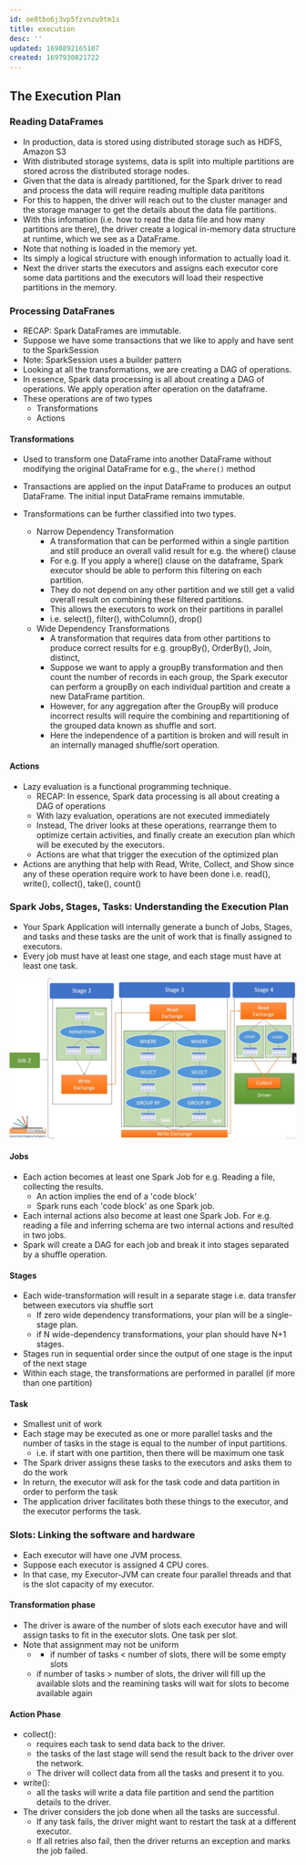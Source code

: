 ```yaml
---
id: oe8tbo6j3vp5fzvnzu9tm1s
title: execution
desc: ''
updated: 1698892165107
created: 1697930821722
---
```


## The Execution Plan

### Reading DataFrames

- In production, data is stored using distributed storage such as HDFS, Amazon S3
- With distributed storage systems, data is split into multiple partitions are stored across the distributed storage nodes.
- Given that the data is already partitioned, for the Spark driver to read and process the data will require reading multiple data parititons
- For this to happen, the driver will reach out to the cluster manager and the storage manager to get the details about the data file partitions.
- With this infomation (i.e. how to read the data file and how many partitions are there), the driver create a logical in-memory data structure at runtime, which we see as a DataFrame.
- Note that nothing is loaded in the memory yet.
- Its simply a logical structure with enough information to actually load it.
- Next the driver starts the executors and assigns each executor core some data partitions and the executors will load their respective partitions in the memory.

### Processing DataFranes

- RECAP: Spark DataFrames are immutable.
- Suppose we have some transactions that we like to apply and have sent to the SparkSession
- Note: SparkSession uses a builder pattern
- Looking at all the transformations, we are creating a DAG of operations.
- In essence, Spark data processing is all about creating a DAG of operations. We apply operation after operation on the dataframe.
- These operations are of two types
  - Transformations
  - Actions

#### Transformations

- Used to transform one DataFrame into another DataFrame without modifying the original DataFrame for e.g., the `where()` method
- Transactions are applied on the input DataFrame to produces an output DataFrame. The initial input DataFrame remains immutable.

- Transformations can be further classified into two types.
  - Narrow Dependency Transformation
    - A transformation that can be performed within a single partition and still produce an overall valid result for e.g. the where() clause
    - For e.g. If you apply a where() clause on the dataframe, Spark executor should be able to perform this filtering on each partition.
    - They do not depend on any other partition and we still get a valid overall result on combining these filtered partitions.
    - This allows the executors to work on their partitions in parallel
    - i.e. select(), filter(), withColumn(), drop()
  - Wide Dependency Transformations
    - A transformation that requires data from other partitions to produce correct results for e.g. groupBy(), OrderBy(), Join, distinct,
    - Suppose we want to apply a groupBy transformation and then count the number of records in each group, the Spark executor can perform a groupBy on each individual partition and create a new DataFrame partition.
    - However, for any aggregation after the GroupBy will produce incorrect results will require the combining and repartitioning of the grouped data known as shuffle and sort.
    - Here the independence of a partition is broken and will result in an internally managed shuffle/sort operation.

#### Actions

- Lazy evaluation is a functional programming technique.
  - RECAP: In essence, Spark data processing is all about creating a DAG of operations
  - With lazy evaluation, operations are not executed immediately
  - Instead, The driver looks at these operations, rearrange them to optimize certain activities, and finally create an execution plan which will be executed by the executors.
  - Actions are what that trigger the execution of the optimized plan
- Actions are anything that help with Read, Write, Collect, and Show since any of these operation require work to have been done i.e. read(), write(), collect(), take(), count()

### Spark Jobs, Stages, Tasks: Understanding the Execution Plan

- Your Spark Application will internally generate a bunch of Jobs, Stages, and tasks and these tasks are the unit of work that is finally assigned to executors.
- Every job must have at least one stage, and each stage must have at least one task.

![Alt text](spark_execution_plan.png)

#### Jobs

- Each action becomes at least one Spark Job for e.g. Reading a file, collecting the results.
  - An action implies the end of a 'code block'
  - Spark runs each 'code block' as one Spark job.
- Each internal actions also become at least one Spark Job. For e.g. reading a file and inferring schema are two internal actions and resulted in two jobs.
- Spark will create a DAG for each job and break it into stages separated by a shuffle operation.

#### Stages

- Each wide-transformation will result in a separate stage i.e. data transfer between executors via shuffle sort
  - If zero wide dependency transformations, your plan will be a single-stage plan.
  - if N wide-dependency transformations, your plan should have N+1 stages.
- Stages run in sequential order since the output of one stage is the input of the next stage
- Within each stage, the transformations are performed in parallel (if more than one partition)

#### Task

- Smallest unit of work
- Each stage may be executed as one or more parallel tasks and the number of tasks in the stage is equal to the number of input partitions.
  - i.e. if start with one partition, then there will be maximum one task
- The Spark driver assigns these tasks to the executors and asks them to do the work
- In return, the executor will ask for the task code and data partition in order to perform the task
- The application driver facilitates both these things to the executor, and the executor performs the task.

### Slots: Linking the software and hardware

- Each executor will have one JVM process.
- Suppose each executor is assigned 4 CPU cores.
- In that case, my Executor-JVM can create four parallel threads and that is the slot capacity of my executor.

#### Transformation phase

- The driver is aware of the number of slots each executor have and will assign tasks to fit in the executor slots. One task per slot.
- Note that assignment may not be uniform
  - - if number of tasks < number of slots, there will be some empty slots
  - if number of tasks > number of slots, the driver will fill up the available slots and the reamining tasks will wait for slots to become available again

#### Action Phase

- collect(): 
  - requires each task to send data back to the driver.
  - the tasks of the last stage will send the result back to the driver over the network.
  - The driver will collect data from all the tasks and present it to you.
- write():
  - all the tasks will write a data file partition and send the partition details to the driver.
- The driver considers the job done when all the tasks are successful.
  - If any task fails, the driver might want to restart the task at a different executor.
  - If all retries also fail, then the driver returns an exception and marks the job failed.
